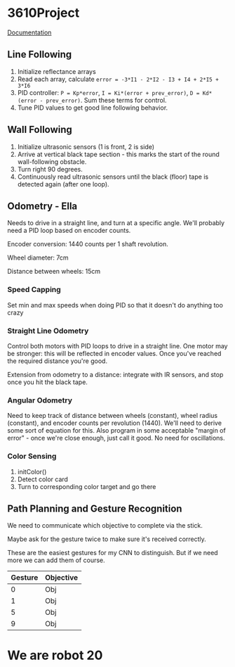 # 3610Project
[Documentation](https://docs.google.com/document/d/1FCm-gnY11rz_PwXo4BpYIMVihD4Bvm1cCrFoAE9PToI/edit)

## Line Following
1. Initialize reflectance arrays
2. Read each array, calculate `error = -3*I1 - 2*I2 - I3 + I4 + 2*I5 + 3*I6` 
3. PID controller: `P = Kp*error`, `I = Ki*(error + prev_error)`, `D = Kd*(error - prev_error)`. Sum these terms for control.
4. Tune PID values to get good line following behavior.

## Wall Following
1. Initialize ultrasonic sensors (1 is front, 2 is side)
2. Arrive at vertical black tape section - this marks the start of the round wall-following obstacle.
3. Turn right 90 degrees.
4. Continuously read ultrasonic sensors until the black (floor) tape is detected again (after one loop).

## Odometry - Ella
Needs to drive in a straight line, and turn at a specific angle. We'll probably need a PID loop based on encoder counts.

Encoder conversion: 1440 counts per 1 shaft revolution. 

Wheel diameter: 7cm

Distance between wheels: 15cm

### Speed Capping
Set min and max speeds when doing PID so that it doesn't do anything too crazy

### Straight Line Odometry
Control both motors with PID loops to drive in a straight line. One motor may be stronger: this will be reflected in encoder values. Once you've reached the required distance you're good.

Extension from odometry to a distance: integrate with IR sensors, and stop once you hit the black tape.

### Angular Odometry
Need to keep track of distance between wheels (constant), wheel radius (constant), and encoder counts per revolution (1440). We'll need to derive some sort of equation for this. Also program in some acceptable "margin of error" - once we're close enough, just call it good. No need for oscillations.

### Color Sensing
1. initColor()
2. Detect color card
3. Turn to corresponding color target and go there

## Path Planning and Gesture Recognition
We need to communicate which objective to complete via the stick. 

Maybe ask for the gesture twice to make sure it's received correctly.

These are the easiest gestures for my CNN to distinguish. But if we need more we can add them of course.

| Gesture | Objective |
| --- | --- |
| 0 | Obj |
| 1 | Obj |
| 5 | Obj |
| 9 | Obj |


# We are robot 20
